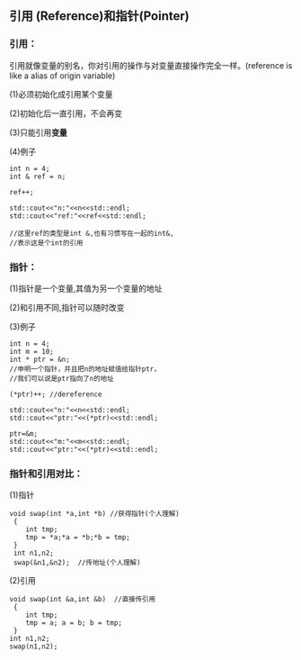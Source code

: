 ## 引用 \(Reference\)和指针\(Pointer\)

### 引用：

引用就像变量的别名，你对引用的操作与对变量直接操作完全一样。\(reference is like a alias of origin variable\)

\(1\)必须初始化成引用某个变量

\(2\)初始化后一直引用，不会再变

\(3\)只能引用**变量**

\(4\)例子

```
int n = 4;
int & ref = n; 

ref++;

std::cout<<"n:"<<n<<std::endl;
std::cout<<"ref:"<<ref<<std::endl;

//这里ref的类型是int &,也有习惯写在一起的int&,
//表示这是个int的引用
```

### 指针：

\(1\)指针是一个变量,其值为另一个变量的地址

\(2\)和引用不同,指针可以随时改变

\(3\)例子

```
int n = 4;
int m = 10;
int * ptr = &n; 
//申明一个指针，并且把n的地址赋值给指针ptr，
//我们可以说是ptr指向了n的地址

(*ptr)++; //dereference

std::cout<<"n:"<<n<<std::endl;
std::cout<<"ptr:"<<(*ptr)<<std::endl;

ptr=&m;
std::cout<<"m:"<<m<<std::endl;
std::cout<<"ptr:"<<(*ptr)<<std::endl;
```

### 指针和引用对比：

\(1\)指针

```
void swap(int *a,int *b) //获得指针(个人理解)
 { 
    int tmp; 
    tmp = *a;*a = *b;*b = tmp; 
 } 
 int n1,n2; 
 swap(&n1,&n2);  //传地址(个人理解)
```

\(2\)引用

```
void swap(int &a,int &b)  //直接传引用
 { 
    int tmp; 
    tmp = a; a = b; b = tmp; 
 } 
int n1,n2; 
swap(n1,n2);
```



